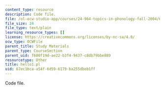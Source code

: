 ```yaml
---
content_type: resource
description: Code file.
file: /ol-ocw-studio-app/courses/24-964-topics-in-phonology-fall-2004/67ec1bcaa54f6d596179ba255dbeb1ff_hello1.pl
file_size: 24
file_type: text/plain
learning_resource_types: []
license: https://creativecommons.org/licenses/by-nc-sa/4.0/
ocw_type: OCWFile
parent_title: Study Materials
parent_type: CourseSection
parent_uid: f600f19d-ae22-b3f4-9437-c8db79bbe880
resourcetype: Other
title: hello1.pl
uid: 67ec1bca-a54f-6d59-6179-ba255dbeb1ff
---
```

Code file.